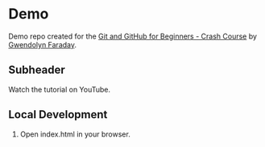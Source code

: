# Demo

Demo repo created for the [Git and GitHub for Beginners - Crash Course](https://youtu.be/RGOj5yH7evk) by [Gwendolyn Faraday](https://gist.github.com/gwenf).

## Subheader

Watch the tutorial on YouTube.

## Local  Development

1. Open index.html in your browser.
